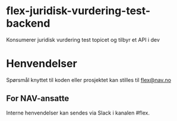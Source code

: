 # flex-juridisk-vurdering-test-backend

Konsumerer juridisk vurdering test topicet og tilbyr et API i dev

# Henvendelser


Spørsmål knyttet til koden eller prosjektet kan stilles til flex@nav.no

## For NAV-ansatte

Interne henvendelser kan sendes via Slack i kanalen #flex.

